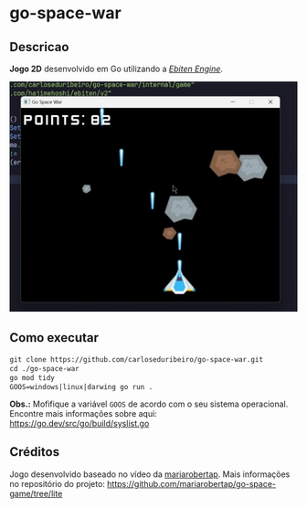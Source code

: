 # go-space-war

## Descricao

**Jogo 2D** desenvolvido em Go utilizando a _[Ebiten Engine](https://ebitengine.org/)_.

![Captura de Tela 2024-06-02](./assets/docs/image.jpg)

## Como executar

```shell
git clone https://github.com/carloseduribeiro/go-space-war.git
cd ./go-space-war
go mod tidy
GOOS=windows|linux|darwing go run .
```

**Obs.:** Mofifique a variável ```GOOS``` de acordo com o seu sistema operacional. Encontre mais informações sobre aqui: https://go.dev/src/go/build/syslist.go

## Créditos

Jogo desenvolvido baseado no vídeo da [mariarobertap](https://github.com/mariarobertap). Mais informações no repositório do projeto: https://github.com/mariarobertap/go-space-game/tree/lite

